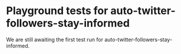 # Playground tests for auto-twitter-followers-stay-informed
We are still awaiting the first test run for auto-twitter-followers-stay-informed.
